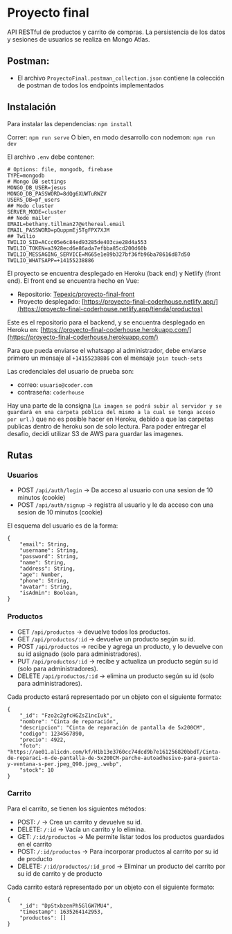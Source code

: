 # Proyecto final

API RESTful de productos y carrito de compras. La persistencia de los datos y sesiones de usuarios se realiza en Mongo Atlas.

## Postman:

- El archivo `ProyectoFinal.postman_collection.json` contiene la colección de postman de todos los endpoints implementados

## Instalación

Para instalar las dependencias: `npm install`

Correr:
`npm run serve`
O bien, en modo desarrollo con nodemon:
`npm run dev`

El archivo `.env` debe contener:

```
# Options: file, mongodb, firebase
TYPE=mongodb
# Mongo DB settings
MONGO_DB_USER=jesus
MONGO_DB_PASSWORD=8dQg6XUWTuRWZV
USERS_DB=pf_users
## Modo cluster
SERVER_MODE=cluster
## Node mailer
EMAIL=bethany.tillman27@ethereal.email
EMAIL_PASSWORD=pQuppmEj5TgFPX7XJM
## Twilio
TWILIO_SID=ACcc05e6c84ed93285de403cae28d4a553
TWILIO_TOKEN=a3928ecd6e86ada7efbba85cd200d60b
TWILIO_MESSAGING_SERVICE=MG65e1e89b327bf36fb96ba78616d87d50
TWILIO_WHATSAPP=+14155238886
```

El proyecto se encuentra desplegado en Heroku (back end) y Netlify (front end).
El front end se encuentra hecho en Vue:

- Repositorio: [Tepexic/proyecto-final-front](https://github.com/Tepexic/proyecto-final-front)
- Proyecto desplegado: [https://proyecto-final-coderhouse.netlify.app/](https://proyecto-final-coderhouse.netlify.app/tienda/productos)

Este es el repositorio para el backend, y se encuentra desplegado en Heroku en: [https://proyecto-final-coderhouse.herokuapp.com/](https://proyecto-final-coderhouse.herokuapp.com/)

Para que pueda enviarse el whatsapp al administrador, debe enviarse primero un mensaje al `+14155238886` con el mensaje `join touch-sets`

Las credenciales del usuario de prueba son:

- correo: `usuario@coder.com`
- contraseña: `coderhouse`

Hay una parte de la consigna (`La imagen se podrá subir al servidor y se guardará en una carpeta pública del mismo a la cual se tenga acceso por url.`) que no es posible hacer en Heroku, debido a que las carpetas publicas dentro de heroku son de solo lectura. Para poder entregar el desafio, decidi utilizar S3 de AWS para guardar las imagenes.

## Rutas

### Usuarios

- POST `/api/auth/login` -> Da acceso al usuario con una sesion de 10 minutos (cookie)
- POST `/api/auth/signup` -> registra al usuario y le da acceso con una sesion de 10 minutos (cookie)

El esquema del usuario es de la forma:

```
{
    "email": String,
    "username": String,
    "password": String,
    "name": String,
    "address": String,
    "age": Number,
    "phone": String,
    "avatar": String,
    "isAdmin": Boolean,
}
```

### Productos

- GET `/api/productos` -> devuelve todos los productos.
- GET `/api/productos/:id` -> devuelve un producto según su id.
- POST `/api/productos` -> recibe y agrega un producto, y lo devuelve con su id asignado (solo para administradores).
- PUT `/api/productos/:id` -> recibe y actualiza un producto según su id (solo para administradores).
- DELETE `/api/productos/:id` -> elimina un producto según su id (solo para administradores).

Cada producto estará representado por un objeto con el siguiente formato:

```
{
    "_id": "Fzo2c2gfcHGZsZ1ncIuk",
    "nombre": "Cinta de reparación",
    "descripcion": "Cinta de reparación de pantalla de 5x200CM",
    "codigo": 1234567890,
    "precio": 4922,
    "foto": "https://ae01.alicdn.com/kf/H1b13e3760cc74dcd9b7e161256820bbdT/Cinta-de-reparaci-n-de-pantalla-de-5x200CM-parche-autoadhesivo-para-puerta-y-ventana-s-per.jpeg_Q90.jpeg_.webp",
    "stock": 10
}
```

### Carrito

Para el carrito, se tienen los siguientes métodos:

- POST: `/` -> Crea un carrito y devuelve su id.
- DELETE: `/:id` -> Vacía un carrito y lo elimina.
- GET: `/:id/productos` -> Me permite listar todos los productos guardados en el carrito
- POST: `/:id/productos` -> Para incorporar productos al carrito por su id de producto
- DELETE: `/:id/productos/:id_prod` -> Eliminar un producto del carrito por su id de carrito y de producto

Cada carrito estará representado por un objeto con el siguiente formato:

```
{
    "_id": "DpStxbzenPh5GlGW7MU4",
    "timestamp": 1635264142953,
    "productos": []
}
```
